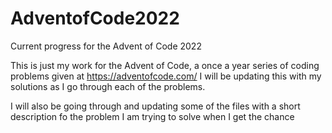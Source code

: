# AdventofCode2022
Current progress for the Advent of Code 2022

This is just my work for the Advent of Code, a once a year series of coding problems given at https://adventofcode.com/
I will be updating this with my solutions as I go through each of the problems.

I will also be going through and updating some of the files with a short description fo the problem I am trying to solve when I get the chance
